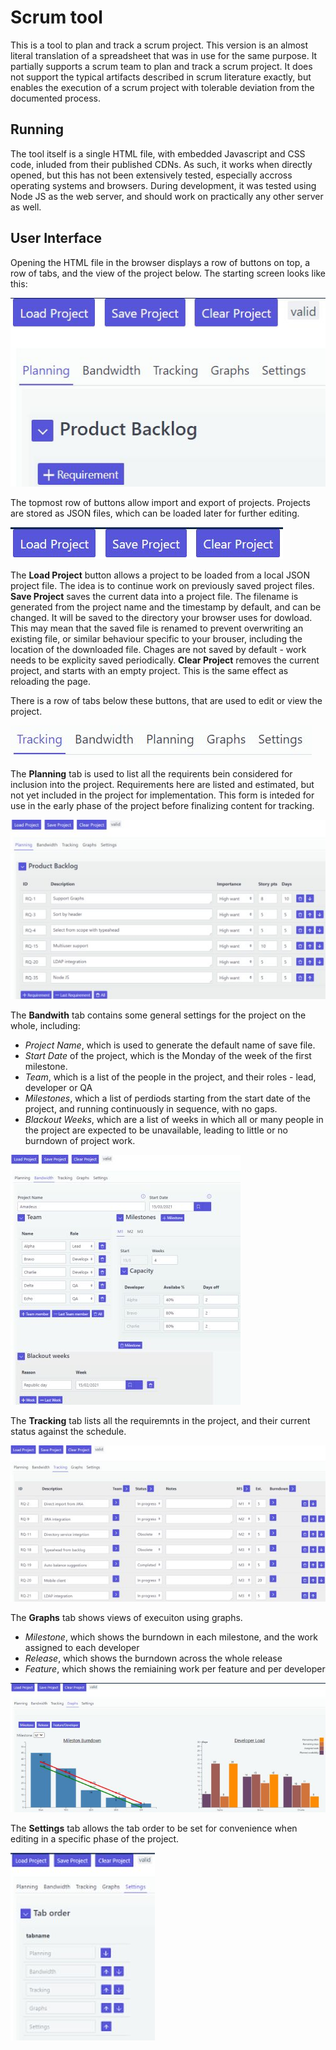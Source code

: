 # Scrum tool
This is a tool to plan and track a scrum project. This version is an almost literal translation of a spreadsheet that was in use for the same purpose.
It partially supports a scrum team to plan and track a scrum project. It does not support the typical artifacts described in scrum literature exactly,
but enables the execution of a scrum project with tolerable deviation from the documented process.

## Running
The tool itself is a single HTML file, with embedded Javascript and CSS code, inluded from their published CDNs. As such, it works when directly
opened, but this has not been extensively tested, especially accross operating systems and browsers. During development, it was tested using Node
JS as the web server, and should work on practically any other server as well.

## User Interface
Opening the HTML file in the browser displays a row of buttons on top, a row of tabs, and the view of the project below. The starting screen looks like this:

![Alt text](docs/Firstscreen.jpg?raw=true "Startup screen")

The topmost row of buttons allow import and export of projects. Projects are stored as JSON files, which can be loaded later for further editing.

![Alt text](docs/Mainmenu.jpg?raw=true "Top of page on loading")

The **Load Project** button allows a project to be loaded from a local JSON project file. The idea is to continue work on previously saved project files. 
**Save Project** saves the current data into a project file. The filename is generated from the project name and the timestamp by default, and can be changed.
It will be saved to the directory your browser uses for dowload. This may mean that the saved file is renamed to prevent overwriting an existing file, or
similar behaviour specific to your brouser, including the location of the downloaded file. Chages are not saved by default - work needs to be explicity saved
periodically.
**Clear Project** removes the current project, and starts with an empty project. This is the same effect as reloading the page.

There is a row of tabs below these buttons, that are used to edit or view the project.

![Alt text](docs/Tabmenu.jpg?raw=true "Menu of tool screens")

The **Planning** tab is used to list all the requirents bein considered for inclusion into the project. Requirements here are listed and estimated, but not
yet included in the project for implementation. This form is inteded for use in the early phase of the project before finalizing content for tracking.

![Alt text](docs/Planningtab.jpg?raw=true "Requirement planning tab")

The **Bandwith** tab contains some general settings for the project on the whole, including:
* _Project Name_, which is used to generate the default name of save file.
* _Start Date_ of the project, which is the Monday of the week of the first milestone.
* _Team_, which is a list of the people in the project, and their roles - lead, developer or QA
* _Milestones_, which a list of perdiods starting from the start date of the project, and running continuously in sequence, with no gaps.
* _Blackout Weeks_, which are a list of weeks in which all or many people in the project are expected to be unavailable, leading to little or no burndown of project work.

![Alt text](docs/Bandwidthtab.jpg?raw=true "Bandwidth setup tab")

The **Tracking** tab lists all the requiremnts in the project, and their current status against the schedule.

![Alt text](docs/Trackingtab.jpg?raw=true "Executon tracking tab")

The **Graphs** tab shows views of execuiton using graphs.
* _Milestone_, which shows the burndown in each milestone, and the work assigned to each developer
* _Release_, which shows the burndown across the whole release
* _Feature_, which shows the remiaining work per feature and per developer

![Alt text](docs/Graphtab.jpg?raw=true "Graphical views tab")

The **Settings** tab allows the tab order to be set for convenience when editing in a specific phase of the project.

![Alt text](docs/Settingstab.jpg?raw=true "Tool configuration tab")
